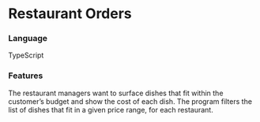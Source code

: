 # Restaurant Orders

### Language
TypeScript

### Features
The restaurant managers want to surface dishes that fit within the customer’s budget and show the cost of each dish. 
The program filters the list of dishes that fit in a given price range, for each restaurant.

